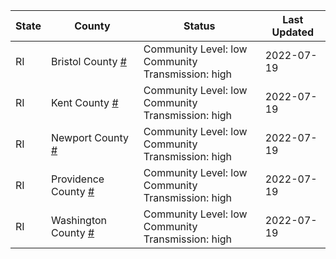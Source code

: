 State | County | Status | Last Updated
--- | --- | --- | --- 
RI | Bristol County <a href="#bristol_county">#</a> | <a name="bristol_county"></a>Community Level: low<br/>Community Transmission: high | 2022-07-19
RI | Kent County <a href="#kent_county">#</a> | <a name="kent_county"></a>Community Level: low<br/>Community Transmission: high | 2022-07-19
RI | Newport County <a href="#newport_county">#</a> | <a name="newport_county"></a>Community Level: low<br/>Community Transmission: high | 2022-07-19
RI | Providence County <a href="#providence_county">#</a> | <a name="providence_county"></a>Community Level: low<br/>Community Transmission: high | 2022-07-19
RI | Washington County <a href="#washington_county">#</a> | <a name="washington_county"></a>Community Level: low<br/>Community Transmission: high | 2022-07-19
